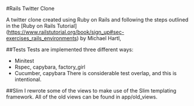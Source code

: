 #Rails Twitter Clone

A twitter clone created using Ruby on Rails and following the steps
outlined in the 
[Ruby on Rails Tutorial] (https://www.railstutorial.org/book/sign_up#sec-exercises_rails_environments)
by Michael Hartl,

##Tests
Tests are implemented three different ways:
- Minitest
- Rspec, capybara, factory_girl
- Cucumber, capybara
There is considerable test overlap, and this is intentional.

##Slim
I rewrote some of the views to make use of the Slim templating framework. All of the old views
can be found in app/old_views.
